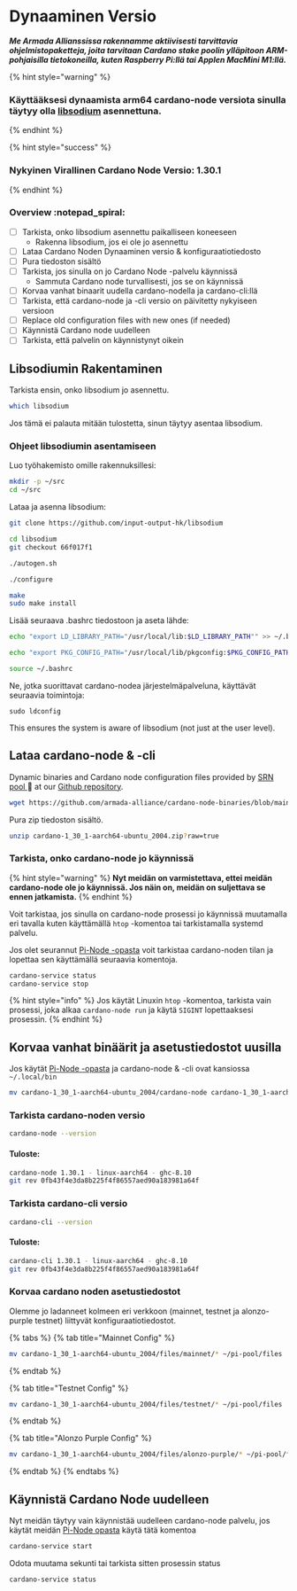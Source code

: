 # Dynaaminen Versio

_**Me Armada Allianssissa rakennamme aktiivisesti tarvittavia ohjelmistopaketteja, joita tarvitaan Cardano stake poolin ylläpitoon ARM-pohjaisilla tietokoneilla, kuten Raspberry Pi:llä tai Applen MacMini M1:llä.**_

{% hint style="warning" %}
### Käyttääksesi dynaamista arm64 cardano-node versiota sinulla täytyy olla [libsodium](https://github.com/input-output-hk/libsodium) asennettuna.
{% endhint %}

{% hint style="success" %}
### Nykyinen Virallinen Cardano Node Versio: 1.30.1
{% endhint %}

### Overview :notepad_spiral:

* [ ] Tarkista, onko libsodium asennettu paikalliseen koneeseen
  * Rakenna libsodium, jos ei ole jo asennettu
* [ ] Lataa Cardano Noden Dynaaminen versio & konfiguraatiotiedosto
* [ ] Pura tiedoston sisältö
* [ ] Tarkista, jos sinulla on jo Cardano Node -palvelu käynnissä
  * Sammuta Cardano node turvallisesti, jos se on käynnissä
* [ ] Korvaa vanhat binaarit uudella cardano-nodella ja cardano-cli:llä
* [ ] Tarkista, että cardano-node ja -cli versio on päivitetty nykyiseen versioon
* [ ] Replace old configuration files with new ones (if needed)
* [ ] Käynnistä Cardano node uudelleen
* [ ] Tarkista, että palvelin on käynnistynyt oikein

## Libsodiumin Rakentaminen

Tarkista ensin, onko libsodium jo asennettu.

```bash
which libsodium
```

Jos tämä ei palauta mitään tulostetta, sinun täytyy asentaa libsodium.

### Ohjeet libsodiumin asentamiseen

Luo työhakemisto omille rakennuksillesi:

```bash
mkdir -p ~/src
cd ~/src
```

Lataa ja asenna libsodium:

```bash
git clone https://github.com/input-output-hk/libsodium
```

```bash
cd libsodium
git checkout 66f017f1
```

```bash
./autogen.sh
```

```bash
./configure
```

```bash
make
sudo make install
```

Lisää seuraava .bashrc tiedostoon ja aseta lähde:

```bash
echo "export LD_LIBRARY_PATH="/usr/local/lib:$LD_LIBRARY_PATH"" >> ~/.bashrc

echo "export PKG_CONFIG_PATH="/usr/local/lib/pkgconfig:$PKG_CONFIG_PATH"" >> ~/.bashrc

source ~/.bashrc
```

Ne, jotka suorittavat cardano-nodea järjestelmäpalveluna, käyttävät seuraavia toimintoja:

```
sudo ldconfig
```

This ensures the system is aware of libsodium (not just at the user level).

## Lataa cardano-node & -cli

Dynamic binaries and Cardano node configuration files provided by [SRN pool ](https://armada-alliance.com/stake-pools/cc1b1c03798884c636703443a23b8d9e827d6c0417921600394198a0):pray:  at our [Github repository](https://github.com/armada-alliance/cardano-node-binaries).

```bash
wget https://github.com/armada-alliance/cardano-node-binaries/blob/main/dynamic-binaries/1.30.1/cardano-1_30_1-aarch64-ubuntu_2004.zip?raw=true
```

Pura zip tiedoston sisältö.

```bash
unzip cardano-1_30_1-aarch64-ubuntu_2004.zip?raw=true
```

### Tarkista, onko cardano-node jo käynnissä

{% hint style="warning" %}
**Nyt meidän on varmistettava, ettei meidän cardano-node ole jo käynnissä. Jos näin on, meidän on suljettava se ennen jatkamista.**
{% endhint %}

Voit tarkistaa, jos sinulla on cardano-node prosessi jo käynnissä muutamalla eri tavalla kuten käyttämällä `htop` -komentoa tai tarkistamalla systemd palvelu.

Jos olet seurannut [Pi-Node -opasta](../pi-pool-tutorial/) voit tarkistaa cardano-noden tilan ja lopettaa sen käyttämällä seuraavia komentoja.

```bash
cardano-service status
cardano-service stop
```

{% hint style="info" %}
Jos käytät Linuxin `htop` -komentoa, tarkista vain prosessi, joka alkaa `cardano-node run` ja käytä `SIGINT` lopettaaksesi prosessin.
{% endhint %}

## Korvaa vanhat binäärit ja asetustiedostot uusilla

Jos käytät [Pi-Node -opasta](../pi-pool-tutorial/) ja cardano-node & -cli ovat kansiossa `~/.local/bin`

```bash
mv cardano-1_30_1-aarch64-ubuntu_2004/cardano-node cardano-1_30_1-aarch64-ubuntu_2004/cardano-cli ~/.local/bin
```

### Tarkista cardano-noden versio

```bash
cardano-node --version
```

#### Tuloste:

```bash
cardano-node 1.30.1 - linux-aarch64 - ghc-8.10
git rev 0fb43f4e3da8b225f4f86557aed90a183981a64f
```

### Tarkista cardano-cli versio

```bash
cardano-cli --version
```

#### Tuloste:

```bash
cardano-cli 1.30.1 - linux-aarch64 - ghc-8.10
git rev 0fb43f4e3da8b225f4f86557aed90a183981a64f
```

### Korvaa cardano noden asetustiedostot

Olemme jo ladanneet kolmeen eri verkkoon (mainnet, testnet ja alonzo-purple testnet) liittyvät konfiguraatiotiedostot.

{% tabs %}
{% tab title="Mainnet Config" %}
```bash
mv cardano-1_30_1-aarch64-ubuntu_2004/files/mainnet/* ~/pi-pool/files
```
{% endtab %}

{% tab title="Testnet Config" %}
```bash
mv cardano-1_30_1-aarch64-ubuntu_2004/files/testnet/* ~/pi-pool/files
```
{% endtab %}

{% tab title="Alonzo Purple Config" %}
```bash
mv cardano-1_30_1-aarch64-ubuntu_2004/files/alonzo-purple/* ~/pi-pool/files
```
{% endtab %}
{% endtabs %}

## Käynnistä Cardano Node uudelleen

Nyt meidän täytyy vain käynnistää uudelleen cardano-node palvelu, jos käytät meidän [Pi-Node opasta](../pi-pool-tutorial/) käytä tätä komentoa

```bash
cardano-service start
```

Odota muutama sekunti tai tarkista sitten prosessin status

```bash
cardano-service status
```


